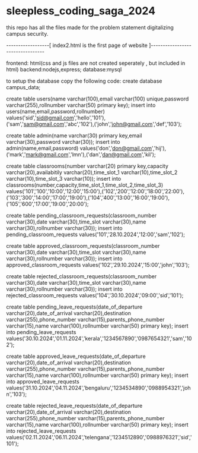 # sleepless_coding_saga_2024
this repo has all the files made for the problem statement digitalizing campus security. 

------------------[   index2.html is the first page of website        ]---------------------------------

frontend: html(css and js files are not created seperately , but included in html)
backend:nodejs,express;
database:mysql

to setup the database copy the following code:
create database campus_data;


create table users(name varchar(100),email varchar(100) unique,password varchar(255),rollnumber varchar(50) primary key);
insert into users(name,email,password,rollnumber) values('sid','sid@gmail.com','hello','101'),('sam','sam@gmail.com','abc','102'),('john','john@gmail.com','def','103');


create table admin(name varchar(30) primary key,email varchar(30),password varchar(30));
insert into admin(name,email,password) values('don','don@gmail.com','hij'),('mark','mark@gmail.com','lmn'),('dan','dan@gmail.com','kil');


create table classrooms(number varchar(20) primary key,capacity varchar(20),availabitily varchar(20),time_slot_1 varchar(10),time_slot_2 varchar(10),time_slot_3 varchar(10));
insert into classrooms(number,capacity,time_slot_1,time_slot_2,time_slot_3) values('101','100','10:00','12:00','15:00'),('102','200','12:00','18:00','22:00'),('103','300','14:00','17:00','19:00'),('104','400','13:00','16:00','19:00'),('105','600','17:00','19:00','20:00');


create table pending_classroom_requests(classroom_number varchar(30),date varchar(30),time_slot varchar(30),name varchar(30),rollnumber varchar(30));
insert into pending_classroom_requests values('101','28.10.2024','12:00','sam','102');


create table approved_classroom_requests(classroom_number varchar(30),date varchar(30),time_slot varchar(30),name varchar(30),rollnumber varchar(30));
insert into approved_classroom_requests values('102','29.10.2024','15:00','john','103');


create table rejected_classroom_requests(classroom_number varchar(30),date varchar(30),time_slot varchar(30),name varchar(30),rollnumber varchar(30));
insert into rejected_classroom_requests values('104','30.10.2024','09:00','sid','101');


create table pending_leave_requests(date_of_departure varchar(20),date_of_arrival varchar(20),destination varchar(255),phone_number varchar(15),parents_phone_number varchar(15),name varchar(100),rollnumber varchar(50) primary key);
insert into pending_leave_requests values('30.10.2024','01.11.2024','kerala','1234567890','0987654321','sam','102');



create table approved_leave_requests(date_of_departure varchar(20),date_of_arrival varchar(20),destination varchar(255),phone_number varchar(15),parents_phone_number varchar(15),name varchar(100),rollnumber varchar(50) primary key);
insert into approved_leave_requests values('31.10.2024','04.11.2024','bengaluru','1234534890','0988954321','john','103');



create table rejected_leave_requests(date_of_departure varchar(20),date_of_arrival varchar(20),destination varchar(255),phone_number varchar(15),parents_phone_number varchar(15),name varchar(100),rollnumber varchar(50) primary key);
insert into rejected_leave_requests values('02.11.2024','06.11.2024','telengana','1234512890','0988976321','sid','101');



